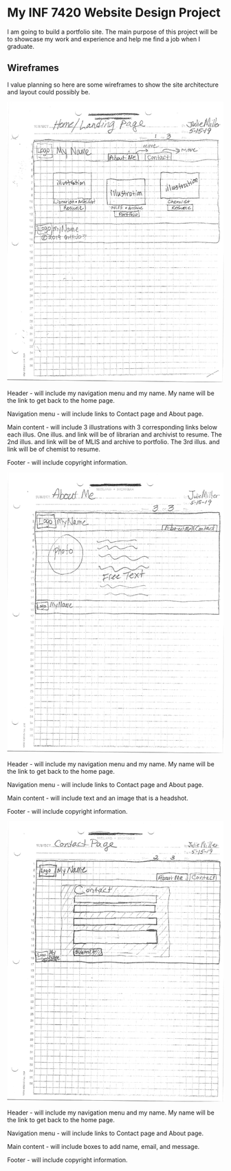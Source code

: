 # My INF 7420 Website Design Project
I am going to build a portfolio site. The main purpose of this project will be to showcase my work and experience and help me find a job when I graduate.

## Wireframes
I value planning so here are some wireframes to show the site architecture and layout could possibly be.

![Wireframe of the Home Page](wireframes/HP.jpg)

Header - will include my navigation menu and my name. My name will be the link to get back to the home page.

Navigation menu - will include links to Contact page and About page.

Main content - will include 3 illustrations with 3 corresponding links below each illus. One illus. and link will be of librarian and archivist to resume. The 2nd illus. and link will be of MLIS and archive to portfolio. The 3rd illus. and link will be of chemist to resume. 

Footer - will include copyright information.

![Wireframe of the About Page](wireframes/AP.jpg)

Header - will include my navigation menu and my name. My name will be the link to get back to the home page.

Navigation menu - will include links to Contact page and About page.

Main content - will include text and an image that is a headshot.

Footer - will include copyright information.

![Wireframe of the Contact Page](wireframes/CP.jpg)

Header - will include my navigation menu and my name. My name will be the link to get back to the home page.

Navigation menu - will include links to Contact page and About page.

Main content - will include boxes to add name, email, and message.

Footer - will include copyright information.
